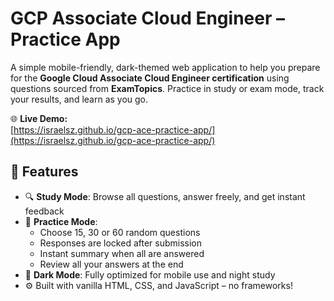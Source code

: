 #  GCP Associate Cloud Engineer – Practice App

A simple mobile-friendly, dark-themed web application to help you prepare for the **Google Cloud Associate Cloud Engineer certification** using questions sourced from **ExamTopics**. Practice in study or exam mode, track your results, and learn as you go.

🌐 **Live Demo:**  
[https://israelsz.github.io/gcp-ace-practice-app/](https://israelsz.github.io/gcp-ace-practice-app/)

## 🚀 Features

- 🔍 **Study Mode**: Browse all questions, answer freely, and get instant feedback
- 🧪 **Practice Mode**:
  - Choose 15, 30 or 60 random questions
  - Responses are locked after submission
  - Instant summary when all are answered
  - Review all your answers at the end
- 🌙 **Dark Mode**: Fully optimized for mobile use and night study
- ⚙️ Built with vanilla HTML, CSS, and JavaScript – no frameworks!
